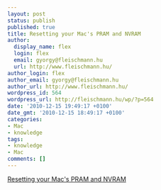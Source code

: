 ```yaml
---
layout: post
status: publish
published: true
title: Resetting your Mac's PRAM and NVRAM
author:
  display_name: flex
  login: flex
  email: gyorgy@fleischmann.hu
  url: http://www.fleischmann.hu/
author_login: flex
author_email: gyorgy@fleischmann.hu
author_url: http://www.fleischmann.hu/
wordpress_id: 564
wordpress_url: http://fleischmann.hu/wp/?p=564
date: '2010-12-15 19:49:17 +0100'
date_gmt: '2010-12-15 18:49:17 +0100'
categories:
- Mac
- knowledge
tags:
- knowledge
- Mac
comments: []
---
```

<p><a href="http://support.apple.com/kb/HT1379">Resetting your Mac's PRAM and NVRAM</a></p>
